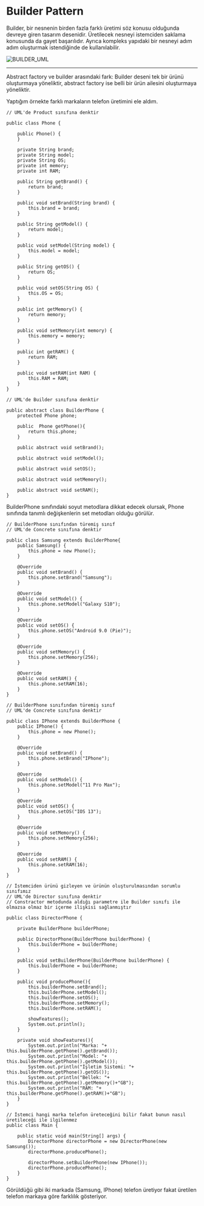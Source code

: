 # Builder Pattern
Builder, bir nesnenin birden fazla farklı üretimi söz konusu olduğunda
devreye giren tasarım desenidir. Üretilecek nesneyi istemciden saklama konusunda da 
gayet başarılıdır.
Ayrıca kompleks yapıdaki bir nesneyi adım adım oluşturmak istendiğinde 
de kullanılabilir.


![BUILDER_UML](https://github.com/FrtSkr/Design-Patterns/blob/main/Builder/UML/Builder_UML.png)

---

Abstract factory ve builder arasındaki fark: Builder deseni tek bir ürünü
oluşturmaya yöneliktir, abstract factory ise belli bir ürün ailesini 
oluşturmaya yöneliktir.

Yaptığım örnekte farklı markaların telefon üretimini ele aldım.
```
// UML'de Product sınıfına denktir

public class Phone {

    public Phone() {
    }

    private String brand;
    private String model;
    private String OS;
    private int memory;
    private int RAM;

    public String getBrand() {
        return brand;
    }

    public void setBrand(String brand) {
        this.brand = brand;
    }

    public String getModel() {
        return model;
    }

    public void setModel(String model) {
        this.model = model;
    }

    public String getOS() {
        return OS;
    }

    public void setOS(String OS) {
        this.OS = OS;
    }

    public int getMemory() {
        return memory;
    }

    public void setMemory(int memory) {
        this.memory = memory;
    }

    public int getRAM() {
        return RAM;
    }

    public void setRAM(int RAM) {
        this.RAM = RAM;
    }
}
```

```
// UML'de Builder sınıfına denktir

public abstract class BuilderPhone {
    protected Phone phone;

    public  Phone getPhone(){
        return this.phone;
    }

    public abstract void setBrand();

    public abstract void setModel();

    public abstract void setOS();

    public abstract void setMemory();

    public abstract void setRAM();
}

```

BuilderPhone sınıfındaki soyut metodlara dikkat edecek olursak, Phone sınıfında
tanımlı değişkenlerin set metodları olduğu görülür.

```
// BuilderPhone sınıfından türemiş sınıf
// UML'de Concrete sınıfına denktir

public class Samsung extends BuilderPhone{
    public Samsung() {
        this.phone = new Phone();
    }

    @Override
    public void setBrand() {
        this.phone.setBrand("Samsung");
    }

    @Override
    public void setModel() {
        this.phone.setModel("Galaxy S10");
    }

    @Override
    public void setOS() {
        this.phone.setOS("Android 9.0 (Pie)");
    }

    @Override
    public void setMemory() {
        this.phone.setMemory(256);
    }

    @Override
    public void setRAM() {
        this.phone.setRAM(16);
    }
}
```

```
// BuilderPhone sınıfından türemiş sınıf
// UML'de Concrete sınıfına denktir

public class IPhone extends BuilderPhone {
    public IPhone() {
        this.phone = new Phone();
    }

    @Override
    public void setBrand() {
        this.phone.setBrand("IPhone");
    }

    @Override
    public void setModel() {
        this.phone.setModel("11 Pro Max");
    }

    @Override
    public void setOS() {
        this.phone.setOS("IOS 13");
    }

    @Override
    public void setMemory() {
        this.phone.setMemory(256);
    }

    @Override
    public void setRAM() {
        this.phone.setRAM(16);
    }
}
```

```
// İstemciden ürünü gizleyen ve ürünün oluşturulmasından sorumlu sınıfımız
// UML'de Director sınıfına denktir
// Constractor metodunda aldığı parametre ile Builder sınıfı ile olmazsa olmaz bir içerme ilişkisi sağlanmıştır

public class DirectorPhone {

    private BuilderPhone builderPhone;

    public DirectorPhone(BuilderPhone builderPhone) {
        this.builderPhone = builderPhone;
    }

    public void setBuilderPhone(BuilderPhone builderPhone) {
        this.builderPhone = builderPhone;
    }

    public void producePhone(){
        this.builderPhone.setBrand();
        this.builderPhone.setModel();
        this.builderPhone.setOS();
        this.builderPhone.setMemory();
        this.builderPhone.setRAM();

        showFeatures();
        System.out.println();
    }

    private void showFeatures(){
        System.out.println("Marka: "+ this.builderPhone.getPhone().getBrand());
        System.out.println("Model: "+ this.builderPhone.getPhone().getModel());
        System.out.println("İşletim Sistemi: "+ this.builderPhone.getPhone().getOS());
        System.out.println("Bellek: "+ this.builderPhone.getPhone().getMemory()+"GB");
        System.out.println("RAM: "+ this.builderPhone.getPhone().getRAM()+"GB");
    }
}
```
```
// İstemci hangi marka telefon üreteceğini bilir fakat bunun nasıl üretileceği ile ilgilenmez
public class Main {

    public static void main(String[] args) {
        DirectorPhone directorPhone = new DirectorPhone(new Samsung());
        directorPhone.producePhone();

        directorPhone.setBuilderPhone(new IPhone());
        directorPhone.producePhone();
    }
}
```

Görüldüğü gibi iki markada (Samsung, IPhone) telefon üretiyor fakat üretilen
telefon markaya göre farklılık gösteriyor.